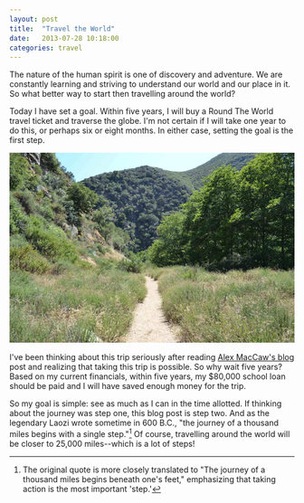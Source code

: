 ```yaml
---
layout: post
title:  "Travel the World"
date:   2013-07-28 10:18:00
categories: travel
---
```

The nature of the human spirit is one of discovery and adventure. We are constantly learning and striving to understand our world and our place in it. So what better way to start then travelling around the world?

Today I have set a goal. Within five years, I will buy a Round The World travel ticket and traverse the globe. I'm not certain if I will take one year to do this, or perhaps six or eight months. In either case, setting the goal is the first step.

![The many paths in life][trail-image]

I've been thinking about this trip seriously after reading [Alex MacCaw's blog][travel-post] post and realizing that taking this trip is possible. So why wait five years? Based on my current financials, within five years, my $80,000 school loan should be paid and I will have saved enough money for the trip.

So my goal is simple: see as much as I can in the time allotted. If thinking about the journey was step one, this blog post is step two. And as the legendary Laozi wrote sometime in 600 B.C., "the journey of a thousand miles begins with a single step."[^quote] Of course, travelling around the world will be closer to 25,000 miles--which is a lot of steps!

[travel-post]: http://blog.alexmaccaw.com/how-to-travel-around-the-world-for-a-year
[trail-image]: /images/trail.jpg
[^quote]:  The original quote is more closely translated to "The journey of a thousand miles begins beneath one's feet," emphasizing that taking action is the most important 'step.'